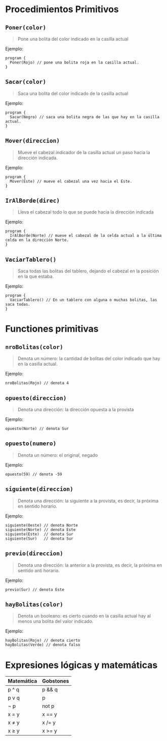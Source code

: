# Procedimientos Primitivos

## `Poner(color)`

> Pone una bolita del color indicado en la casilla actual

Ejemplo: 

```gobstones
program {
  Poner(Rojo) // pone una bolita roja en la casilla actual.
}
```

## `Sacar(color)`

> Saca una bolita del color indicado de la casilla actual

Ejemplo: 

```gobstones
program {
  Sacar(Negro) // saca una bolita negra de las que hay en la casilla actual.
}
```

## `Mover(direccion)`

> Mueve el cabezal indicador de la casilla actual un paso hacia la dirección indicada.

Ejemplo: 

```gobstones
program {
  Mover(Este) // mueve el cabezal una vez hacia el Este.
}
```

## `IrAlBorde(direc)`

> Lleva el cabezal todo lo que se puede hacia la dirección indicada

Ejemplo: 

```gobstones
program {
  IrAlBorde(Norte) // mueve el cabezal de la celda actual a la última celda en la dirección Norte.
}
```

## `VaciarTablero()`

> Saca todas las bolitas del tablero, dejando el cabezal en la posición en la que estaba.

Ejemplo: 

```gobstones
program {
  VaciarTablero() // En un tablero con alguna o muchas bolitas, las saca todas.
}
```

# Functiones primitivas

## `nroBolitas(color)`

> Denota un número: la cantidad de bolitas del color indicado que hay en la casilla actual.

Ejemplo: 

```gobstones
nroBolitas(Rojo) // denota 4
```

## `opuesto(direccion)`

> Denota una dirección: la dirección opuesta a la provista

Ejemplo:

```gobstones
opuesto(Norte) // denota Sur
```

## `opuesto(numero)`

> Denota un número: el original, negado 

Ejemplo: 

```gobstenes
opuesto(59) // denota -59
```

## `siguiente(direccion)`

> Denota una dirección: la siguiente a la provista, es decir, la próxima en sentido horario.

Ejemplo: 

```gobstones
siguiente(Oeste) // denota Norte
siguiente(Norte) // denota Este
siguiente(Este)  // denota Sur
siguiente(Sur)   // denota Sur
```

## `previo(direccion)`

> Denota una dirección: la anterior a la provista, es decir, la próxima en sentido anti horario.

Ejemplo: 

```gobstones
previo(Sur) // denota Este
```

## `hayBolitas(color)`

> Denota un booleano: es cierto cuando en la casilla actual hay al menos una bolita del valor indicado.

Ejemplo: 

```gobstones
hayBolitas(Rojo) // denota cierto
hayBolitas(Verde) // denota falso
```



# Expresiones lógicas y matemáticas

| Matemática | Gobstones |
|------------|-----------|
| p ^ q      | p && q    |
| p v q      | p || q    |
| ¬ p        | not p     |
| x = y      | x == y    |
| x ≠ y      | x /= y    |
| x ≥ y      | x >= y    |




